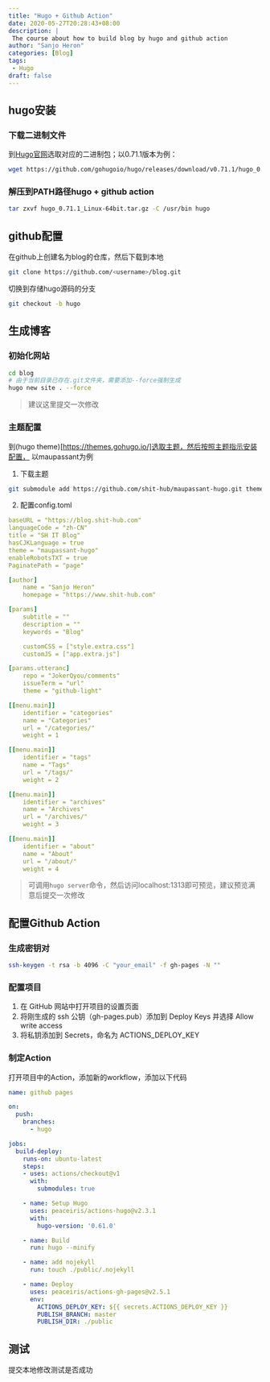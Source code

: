 ```yaml
---
title: "Hugo + Github Action"
date: 2020-05-27T20:28:43+08:00
description: |
 The course about how to build blog by hugo and github action
author: "Sanjo Heron"
categories: [Blog]
tags:
 - Hugo
draft: false
---            
```

## hugo安装
### 下载二进制文件
到[Hugo官网](https://github.com/gohugoio/hugo/releases)选取对应的二进制包；以0.71.1版本为例：
```bash
wget https://github.com/gohugoio/hugo/releases/download/v0.71.1/hugo_0.71.1_Linux-64bit.tar.gz
```
### 解压到PATH路径hugo + github action
```bash
tar zxvf hugo_0.71.1_Linux-64bit.tar.gz -C /usr/bin hugo
```

## github配置
在github上创建名为blog的仓库，然后下载到本地
```bash
git clone https://github.com/<username>/blog.git
```
切换到存储hugo源码的分支
```bash
git checkout -b hugo
```

## 生成博客
### 初始化网站
```bash
cd blog
# 由于当前目录已存在.git文件夹，需要添加--force强制生成
hugo new site . --force
```
> 建议这里提交一次修改

### 主题配置
到(hugo theme)[https://themes.gohugo.io/]选取主题，然后按照主题指示安装配置， 以maupassant为例
1. 下载主题
```bash
git submodule add https://github.com/shit-hub/maupassant-hugo.git themes/maupassant-hugo
```

2. 配置config.toml
```yaml
baseURL = "https://blog.shit-hub.com"
languageCode = "zh-CN"
title = "SH IT Blog"
hasCJKLanguage = true
theme = "maupassant-hugo"
enableRobotsTXT = true
PaginatePath = "page"

[author]
    name = "Sanjo Heron"
    homepage = "https://www.shit-hub.com"

[params]
    subtitle = ""
    description = ""
    keywords = "Blog"

    customCSS = ["style.extra.css"]
    customJS = ["app.extra.js"]

[params.utteranc]
    repo = "JokerQyou/comments"
    issueTerm = "url"
    theme = "github-light"

[[menu.main]]
    identifier = "categories"
    name = "Categories"
    url = "/categories/"
    weight = 1

[[menu.main]]
    identifier = "tags"
    name = "Tags"
    url = "/tags/"
    weight = 2

[[menu.main]]
    identifier = "archives"
    name = "Archives"
    url = "/archives/"
    weight = 3

[[menu.main]]
    identifier = "about"
    name = "About"
    url = "/about/"
    weight = 4
```
> 可调用`hugo server`命令，然后访问localhost:1313即可预览，建议预览满意后提交一次修改

## 配置Github Action
### 生成密钥对
```bash
ssh-keygen -t rsa -b 4096 -C "your_email" -f gh-pages -N ""
```

### 配置项目
1. 在 GitHub 网站中打开项目的设置页面
2. 将刚生成的 ssh 公钥（gh-pages.pub）添加到 Deploy Keys 并选择 Allow write access
3. 将私钥添加到 Secrets，命名为 ACTIONS_DEPLOY_KEY

### 制定Action
打开项目中的Action，添加新的workflow，添加以下代码
```yml
name: github pages

on:
  push:
    branches:
      - hugo

jobs:
  build-deploy:
    runs-on: ubuntu-latest
    steps:
    - uses: actions/checkout@v1
      with:
        submodules: true

    - name: Setup Hugo
      uses: peaceiris/actions-hugo@v2.3.1
      with:
        hugo-version: '0.61.0'

    - name: Build
      run: hugo --minify

    - name: add nojekyll
      run: touch ./public/.nojekyll

    - name: Deploy
      uses: peaceiris/actions-gh-pages@v2.5.1
      env:
        ACTIONS_DEPLOY_KEY: ${{ secrets.ACTIONS_DEPLOY_KEY }}
        PUBLISH_BRANCH: master
        PUBLISH_DIR: ./public
```

## 测试
提交本地修改测试是否成功
  
